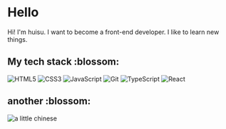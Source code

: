 <h1> Hello </h1>

<!--
**huisu-noh/huisu-noh** is a ✨ _special_ ✨ repository because its `README.md` (this file) appears on your GitHub profile.

Here are some ideas to get you started:

- 🔭 I’m currently working on ...
- 🌱 I’m currently learning ...
- 👯 I’m looking to collaborate on ...
- 🤔 I’m looking for help with ...
- 💬 Ask me about ...
- 📫 How to reach me: ...
- 😄 Pronouns: ...
- ⚡ Fun fact: ...
-->

<p>Hi! I'm huisu. I want to become a front-end developer. I like to learn new things. </p>

<h2> My tech stack :blossom:</h2>

![HTML5](https://img.shields.io/badge/-HTML5-F05032?style=for-the-badge&logo=html5&logoColor=ffffff)
![CSS3](https://img.shields.io/badge/-CSS3-007ACC?style=for-the-badge&logo=css3)
![JavaScript](https://img.shields.io/badge/-JavaScript-%23F7DF1C?style=for-the-badge&logo=javascript&logoColor=000000&labelColor=%23F7DF1C&color=%23FFCE5A) ![Git](https://img.shields.io/badge/-Git-F05032?style=for-the-badge&logo=git&logoColor=ffffff)
![TypeScript](https://img.shields.io/badge/-TypeScript-007ACC?style=for-the-badge&logo=typescript&logoColor=white)
![React](https://img.shields.io/badge/-React-222222?style=for-the-badge&logo=react)

<h2> another :blossom:</h2>

![a little chinese](https://img.shields.io/badge/%20a%20little-chinese-red)

<!-- ![Anurag's GitHub stats](https://github-readme-stats.vercel.app/api?username=huisu-noh&theme=vue&show_icons=true) -->
<!-- [![Top Langs](https://github-readme-stats.vercel.app/api/top-langs/?username=huisu-noh&hide=python)](https://github.com/anuraghazra/github-readme-stats) -->
